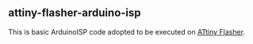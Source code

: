 ## attiny-flasher-arduino-isp

This is basic ArduinoISP code adopted to be executed on [ATtiny Flasher](https://sonocotta.com/attiny-flasher/).